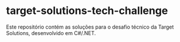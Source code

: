 # target-solutions-tech-challenge
Este repositório contém as soluções para o desafio técnico da Target Solutions, desenvolvido em C#/.NET.
